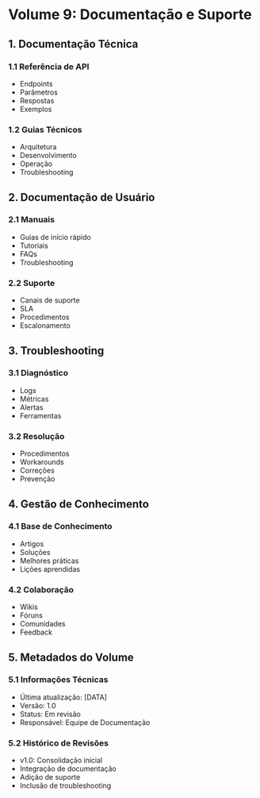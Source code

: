 # Volume 9: Documentação e Suporte

## 1. Documentação Técnica

### 1.1 Referência de API
- Endpoints
- Parâmetros
- Respostas
- Exemplos

### 1.2 Guias Técnicos
- Arquitetura
- Desenvolvimento
- Operação
- Troubleshooting

## 2. Documentação de Usuário

### 2.1 Manuais
- Guias de início rápido
- Tutoriais
- FAQs
- Troubleshooting

### 2.2 Suporte
- Canais de suporte
- SLA
- Procedimentos
- Escalonamento

## 3. Troubleshooting

### 3.1 Diagnóstico
- Logs
- Métricas
- Alertas
- Ferramentas

### 3.2 Resolução
- Procedimentos
- Workarounds
- Correções
- Prevenção

## 4. Gestão de Conhecimento

### 4.1 Base de Conhecimento
- Artigos
- Soluções
- Melhores práticas
- Lições aprendidas

### 4.2 Colaboração
- Wikis
- Fóruns
- Comunidades
- Feedback

## 5. Metadados do Volume

### 5.1 Informações Técnicas
- Última atualização: [DATA]
- Versão: 1.0
- Status: Em revisão
- Responsável: Equipe de Documentação

### 5.2 Histórico de Revisões
- v1.0: Consolidação inicial
- Integração de documentação
- Adição de suporte
- Inclusão de troubleshooting 